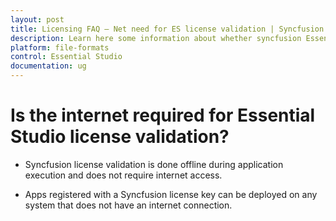 ```yaml
---
layout: post
title: Licensing FAQ – Net need for ES license validation | Syncfusion
description: Learn here some information about whether syncfusion Essential Studio license validation needs internet conncetion.
platform: file-formats
control: Essential Studio
documentation: ug
---
```


# Is the internet required for Essential Studio license validation?

* Syncfusion license validation is done offline during application execution and does not require internet access. 

* Apps registered with a Syncfusion license key can be deployed on any system that does not have an internet connection.